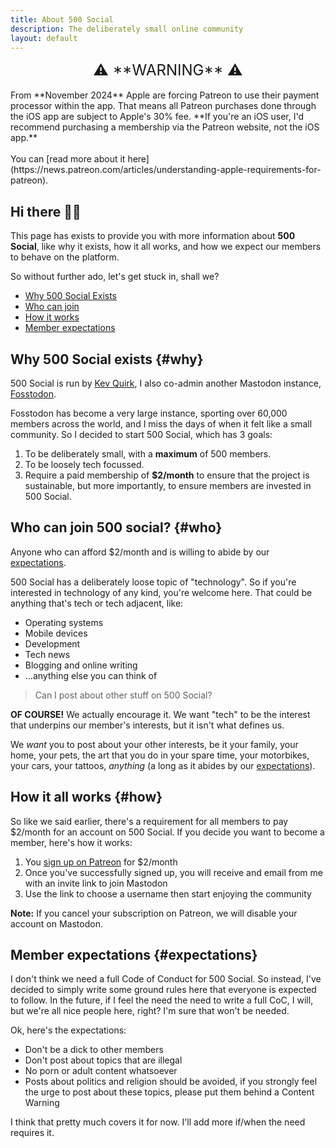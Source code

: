 ```yaml
---
title: About 500 Social
description: The deliberately small online community
layout: default
---
```

<p class="notice" markdown="1"><span style="text-align:center;display:block;font-size:1.5rem;">⚠️ **WARNING** ⚠️</span>
    <br>
    From **November 2024** Apple are forcing Patreon to use their payment processor within the app. That means all Patreon purchases done through the iOS app are subject to Apple's 30% fee. **If you're an iOS user, I'd recommend purchasing a membership via the Patreon website, not the iOS app.**
    <br>
    <br>
    You can [read more about it here](https://news.patreon.com/articles/understanding-apple-requirements-for-patreon).
</p>

## Hi there 👋🏻

This page has exists to provide you with more information about **500 Social**, like why it exists, how it all works, and how we expect our members to behave on the platform.

So without further ado, let's get stuck in, shall we?

* [Why 500 Social Exists](#why)
* [Who can join](#who)
* [How it works](#how)
* [Member expectations](#expectations)

## Why 500 Social exists {#why}

500 Social is run by [Kev Quirk](https://kevquirk.com), I also co-admin another Mastodon instance, [Fosstodon](https://fosstodon.org).

Fosstodon has become a very large instance, sporting over 60,000 members across the world, and I miss the days of when it felt like a small community. So I decided to start 500 Social, which has 3 goals:

1. To be deliberately small, with a **maximum** of 500 members.
2. To be loosely tech focussed.
3. Require a paid membership of **$2/month** to ensure that the project is sustainable, but more importantly, to ensure members are invested in 500 Social.

## Who can join 500 social? {#who}

Anyone who can afford $2/month and is willing to abide by our [expectations](#expectations).

500 Social has a deliberately loose topic of "technology". So if you're interested in technology of any kind, you're welcome here. That could be anything that's tech or tech adjacent, like:

* Operating systems
* Mobile devices
* Development
* Tech news
* Blogging and online writing
* ...anything else you can think of

> Can I post about other stuff on 500 Social?

**OF COURSE!** We actually encourage it. We want "tech" to be the interest that underpins our member's interests, but it isn't what defines us.

We *want* you to post about your other interests, be it your family, your home, your pets, the art that you do in your spare time, your motorbikes, your cars, your tattoos, *anything* (a long as it abides by our [expectations](#expectations)).

## How it all works {#how}

So like we said earlier, there's a requirement for all members to pay $2/month for an account on 500 Social. If you decide you want to become a member, here's how it works:

1. You [sign up on Patreon](https://patreon.com/500Social) for $2/month
2. Once you've successfully signed up, you will receive and email from me with an invite link to join Mastodon
3. Use the link to choose a username then start enjoying the community

**Note:** If you cancel your subscription on Patreon, we will disable your account on Mastodon.

## Member expectations {#expectations}

I don't think we need a full Code of Conduct for 500 Social. So instead, I've decided to simply write some ground rules here that everyone is expected to follow. In the future, if I feel the need the need to write a full CoC, I will, but we're all nice people here, right? I'm sure that won't be needed.

Ok, here's the expectations:

* Don't be a dick to other members
* Don't post about topics that are illegal
* No porn or adult content whatsoever
* Posts about politics and religion should be avoided, if you strongly feel the urge to post about these topics, please put them behind a Content Warning

I think that pretty much covers it for now. I'll add more if/when the need requires it.

